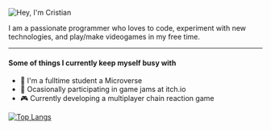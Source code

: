 ![Hey, I'm Cristian](https://svgshare.com/i/r10.svg)

I am a passionate programmer who loves to code, experiment with new technologies, and play/make videogames in my free time.

------

#### Some of things I currently keep myself busy with
* 🎒 I'm a fulltime student a Microverse
* 🍯 Ocasionally participating in game jams at itch.io
* 🎮 Currently developing a multiplayer chain reaction game

[![Top Langs](https://github-readme-stats.vercel.app/api/top-langs/?username=zamcham)](https://github.com/anuraghazra/github-readme-stats)


